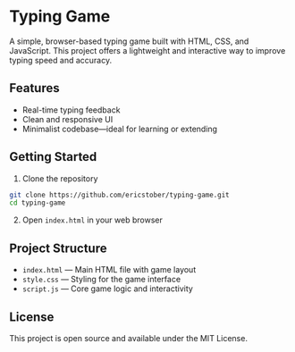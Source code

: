 # Typing Game

A simple, browser-based typing game built with HTML, CSS, and JavaScript. This project offers a lightweight and interactive way to improve typing speed and accuracy.

## Features

- Real-time typing feedback
- Clean and responsive UI
- Minimalist codebase—ideal for learning or extending

## Getting Started

1. Clone the repository

```bash
git clone https://github.com/ericstober/typing-game.git
cd typing-game
```

2. Open `index.html` in your web browser

## Project Structure

- `index.html` — Main HTML file with game layout
- `style.css` — Styling for the game interface
- `script.js` — Core game logic and interactivity

## License

This project is open source and available under the MIT License.
